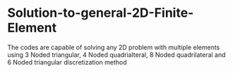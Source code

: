 # Solution-to-general-2D-Finite-Element
The codes are capable of solving any 2D problem with multiple elements using 3 Noded triangular, 4 Noded quadrialteral, 8 Noded quadrilateral and 6 Noded triangular discretization method 
